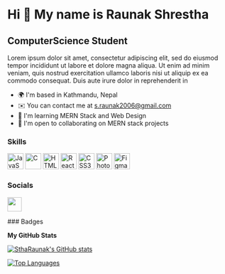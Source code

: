 Hi 👋 My name is Raunak Shrestha
================================

ComputerScience Student
----------

Lorem ipsum dolor sit amet, consectetur adipiscing elit, sed do eiusmod tempor incididunt ut labore et dolore magna aliqua. Ut enim ad minim veniam, quis nostrud exercitation ullamco laboris nisi ut aliquip ex ea commodo consequat. Duis aute irure dolor in reprehenderit in

* 🌍  I'm based in Kathmandu, Nepal
* ✉️  You can contact me at [s.raunak2006@gmail.com](mailto:s.raunak2006@gmail.com)
* 🧠  I'm learning MERN Stack and Web Design
* 🤝  I'm open to collaborating on MERN stack projects

### Skills

<p align="left">
<a href="https://developer.mozilla.org/en-US/docs/Web/JavaScript" target="_blank" rel="noreferrer"><img src="https://raw.githubusercontent.com/danielcranney/readme-generator/main/public/icons/skills/javascript-colored.svg" width="36" height="36" alt="JavaScript" /></a>
<a href="https://docs.microsoft.com/en-us/cpp/?view=msvc-170" target="_blank" rel="noreferrer"><img src="https://raw.githubusercontent.com/danielcranney/readme-generator/main/public/icons/skills/c-colored.svg" width="36" height="36" alt="C" /></a>
<a href="https://developer.mozilla.org/en-US/docs/Glossary/HTML5" target="_blank" rel="noreferrer"><img src="https://raw.githubusercontent.com/danielcranney/readme-generator/main/public/icons/skills/html5-colored.svg" width="36" height="36" alt="HTML5" /></a>
<a href="https://reactjs.org/" target="_blank" rel="noreferrer"><img src="https://raw.githubusercontent.com/danielcranney/readme-generator/main/public/icons/skills/react-colored.svg" width="36" height="36" alt="React" /></a>
<a href="https://www.w3.org/TR/CSS/#css" target="_blank" rel="noreferrer"><img src="https://raw.githubusercontent.com/danielcranney/readme-generator/main/public/icons/skills/css3-colored.svg" width="36" height="36" alt="CSS3" /></a>
<a href="https://www.adobe.com/uk/products/photoshop.html" target="_blank" rel="noreferrer"><img src="https://raw.githubusercontent.com/danielcranney/readme-generator/main/public/icons/skills/photoshop-colored.svg" width="36" height="36" alt="Photoshop" /></a>
<a href="https://www.figma.com/" target="_blank" rel="noreferrer"><img src="https://raw.githubusercontent.com/danielcranney/readme-generator/main/public/icons/skills/figma-colored.svg" width="36" height="36" alt="Figma" /></a>
</p>

### Socials

<p align="left"> <a href="https://www.github.com/SthaRaunak" target="_blank" rel="noreferrer"><img src="https://raw.githubusercontent.com/danielcranney/readme-generator/main/public/icons/socials/github.svg" width="32" height="32" /></a></p>
### Badges

<b>My GitHub Stats</b>

<a href="http://www.github.com/SthaRaunak"><img src="https://github-readme-stats.vercel.app/api?username=SthaRaunak&show_icons=true&hide=&count_private=true&title_color=0f172a&text_color=3382ed&icon_color=f97316&bg_color=ffffff&hide_border=true&show_icons=true" alt="SthaRaunak's GitHub stats" /></a>

<a href="https://github.com/SthaRaunak" align="left"><img src="https://github-readme-stats.vercel.app/api/top-langs/?username=SthaRaunak&langs_count=10&title_color=0f172a&text_color=3382ed&icon_color=f97316&bg_color=ffffff&hide_border=true&locale=en&custom_title=Top%20%Languages" alt="Top Languages" /></a>
